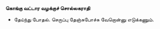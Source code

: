 **கொங்கு வட்டார வழக்குச் சொல்லகராதி**
- தேய்ந்து போதல். செருப்பு தேஞ்சுபோச்சு வேறொன்னு எடுக்கணும்.

